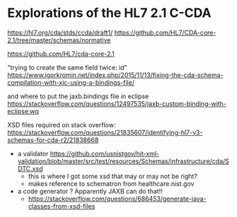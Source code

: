 # Explorations of the HL7 2.1 C-CDA 

https://hl7.org/cda/stds/ccda/draft1/
https://github.com/HL7/CDA-core-2.1/tree/master/schemas/normative

https://github.com/HL7/cda-core-2.1

"trying to create the same field twice: id"
https://www.igorkromin.net/index.php/2015/11/13/fixing-the-cda-schema-compilation-with-xjc-using-a-bindings-file/

and where to put the jaxb.bindings file in eclipse
https://stackoverflow.com/questions/12497535/jaxb-custom-binding-with-eclipse:wq

XSD files required on stack overflow: https://stackoverflow.com/questions/21835607/identifying-hl7-v3-schemas-for-cda-r2/21838668



- a validator https://github.com/usnistgov/hit-xml-validation/blob/master/src/test/resources/Schemas/infrastructure/cda/SDTC.xsd
  - this is where I got some xsd that may or may not be right?
  - makes reference to schematron from healthcare.nist.gov
- a code generator ? Apparently JAXB can do that!!
  - https://stackoverflow.com/questions/686453/generate-java-classes-from-xsd-files


